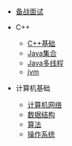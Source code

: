 
* [备战面试](./docs/a-1备战面试.md)
  
* C++

  * [C++基础](./docs/b-1面试题总结-Java基础.md)
  * [Java集合](./docs/Knowledge/C++/b-2Java集合.md)
  * [Java多线程](./docs/b-3Java多线程.md)
  * [jvm](./docs/b-4jvm.md)

* 计算机基础

  * [计算机网络](./docs/Knowledge/计算机网络/c-1计算机网络.md)
  * [数据结构](./docs/c-2数据结构.md)
  * [算法](./docs/c-3算法.md)
  * [操作系统](./docs/Knowledge/操作系统/c-4操作系统.md)

  

